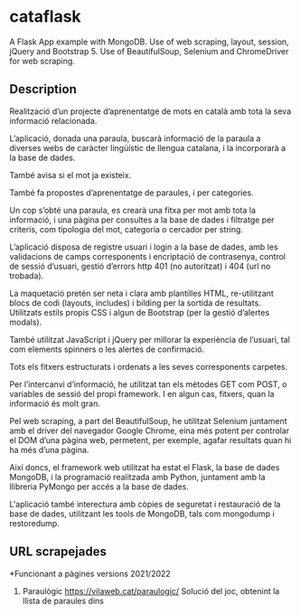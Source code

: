 # cataflask

A Flask App example with MongoDB.
Use of web scraping, layout, session, jQuery and Bootstrap 5.
Use of BeautifulSoup, Selenium and ChromeDriver for web scraping.

## Description

Realització d’un projecte d’aprenentatge de mots en català amb tota la seva informació relacionada.

L’aplicació, donada una paraula, buscarà informació de la paraula a diverses webs de caràcter lingüístic de llengua catalana, i la incorporarà a la base de dades.

També avisa si el mot ja existeix.

També fa propostes d’aprenentatge de paraules, i per categories.

Un cop s’obté una paraula, es crearà una fitxa per mot amb tota la informació, i una pàgina per consultes a la base de dades i filtratge per criteris, com tipologia del mot, categoria o cercador per string.

L’aplicació disposa de registre usuari i login a la base de dades, amb les validacions de camps corresponents i encriptació de contrasenya, control de sessió d’usuari, gestió d’errors http 401 (no autoritzat) i 404 (url no trobada).

La maquetació pretén ser neta i clara amb plantilles HTML, re-utilitzant blocs de codi (layouts, includes) i bilding per la sortida de resultats.
Utilitzats estils propis CSS i algun de Bootstrap (per la gestió d’alertes modals).

També utilitzat JavaScript i jQuery per millorar la experiència de l’usuari, tal com elements spinners o les alertes de confirmació.

Tots els fitxers estructurats i ordenats a les seves corresponents carpetes.

Per l’intercanvi d’informació, he utilitzat tan els mètodes GET com POST, o variables de sessió del propi framework. I en algun cas, fitxers, quan la informació és molt gran.

Pel web scraping, a part del BeautifulSoup, he utilitzat Selenium juntament amb el driver del navegador Google Chrome, eina més potent per controlar el DOM d’una pàgina web, permetent, per exemple, agafar resultats quan hi ha més d’una pàgina.

Així doncs, el framework web utilitzat ha estat el Flask, la base de dades MongoDB, i la programació realitzada amb Python, juntament amb la llibreria PyMongo per accés a la base de dades.

L'aplicació també interectura amb còpies de seguretat i restauració de la base de dades, utilitzant les tools de MongoDB, tals com mongodump i restoredump.

## URL scrapejades

*Funcionant a pàgines versions 2021/2022

1. Paraulògic https://vilaweb.cat/paraulogic/ 
Solució del joc, obtenint la llista de paraules dins <script>

2. Rodamots https://rodamots.cat/mots/arxiu-ultims-mots/ 
Mots del dia

3. Rodamots https://rodamots.cat/mots/arxiu-per-categories/ 
Totes les categories de rodamots

4. Rodamots https://rodamots.cat/tema/{categoria} 
Tots els mots d’una categoria en concret

5. Rodamots https://rodamots.cat/{mot}/ 
Fitxa del mot

6. Diec https://dlc.iec.cat/Results?DecEntradaText={mot} 
Fitxa del mot, i obtenció de totes les definicions si hi ha més d’una pàgina 

7. Softcatalà https://www.softcatala.org/diccionari-de-sinonims/pa
raula/{mot}/
Resultats de la cerca. Sinònims

8. Termcat https://www.termcat.cat/ca/cercaterm/{mot}?type=a
dvanced&thematic_area=&language=ca&condition=match&fields=&category=&hierarchy=
Resultats de la cerca.

9. Termes i traduccions
UAB https://dsff.uab.cat/cerca?mode=Conté&frase={mot} 
Resultats de la cerca. Frases fetes

10. Optimot https://aplicacions.llengua.gencat.cat/llc/AppJava/in
dex.html?action=Principal&method=cerca_generica&input_cercar=${mot_sense}&tipusCerca=cerca.tot
Resultats de la 1a pàgina. Cerques.

11. Optimot https://aplicacions.llengua.gencat.cat/llc/AppJava/in
dex.html?action=Principal&method=cerca_generica&input_cercar={mot}&tipusCerca=cerca.fitxes
Resultats de la 1a pàgina. Fitxes lingüístiques.

## Programari utilitzat a la 1a versió

- **OS**
- Windows 10 Pro 64 bits

- **IDE**
- Visual Studio Code 1.63.2 - https://code.visualstudio.com/

- **DB**
- MongoDB server version: 5.0.3
- mongodb-database-tools-windows-x86_64-100.5.1
- https://www.mongodb.com/

- **Llenguatge Programació**
- Python 3.9.10 - https://www.python.org/

- **Entorn Virtual**
- venv - https://docs.python.org/3/library/venv.html

- **Gestor Paquets**
- pip - https://pypi.org/project/pip/

- **Llibreria DB**
- pymongo - https://pymongo.readthedocs.io/en/stable/

- **Framework / Llibreria**
- Flask - https://flask.palletsprojects.com/en/2.0.x/

- **Llibreries Web Scraping**
- BeautifulSoup - https://www.crummy.com/software/BeautifulSoup/bs4/doc/
- Selenium - https://selenium-python.readthedocs.io/
- chromedriver 117.0.5938.92
- https://sites.google.com/chromium.org/driver/
- https://googlechromelabs.github.io/chrome-for-testing/#stable


- **Altres llibreries Python**
- passlib, requests, os, time, datetime, re, pickle

- **JavaScript**
- jQuery 3.6.0 - https://jquery.com/
- jQuery LoadingOverlay - https://gasparesganga.com/labs/jquery-loading-overlay/

- **CSS**
- Bootstrap 5.1.3 - https://getbootstrap.com/

- **HTML 5**

## Getting Started

- Download the same version of ChromeDriver as the current version of your browser
- https://sites.google.com/chromium.org/driver/

To run the demo locally, clone the repository and move into it:
- git clone git@github.com:aleongit/cataflask.git
- cd cataflask
- python -m venv venv
- venv\Scripts\activate

## Requeriments
- python >= 3.9
- MongoDB >= 5
- MongoDB Tools

## Install dependencies:
- python -m pip install --upgrade pip
- pip install Flask
- pip install pymongo
- pip install passlib
- pip install requests
- pip install selenium
- pip install beautifulsoup4

## DB and PATH
DB, collections, paths defined in cataflask.py
- DRIVER_PATH = 'driver/chromedriver'
- FILE_TEMP = 'temp.txt'
- MONGO = "mongodb://localhost"
- DB = "cataflask"
- COL_USERS = "users"
- COL_MOTS = "mots"

## Run
- cd cataflask
- venv\Scripts\activate
- python cataflask.py
- Open your browser and go to http://127.0.0.1:5000/
- Sign up on http://127.0.0.1:5000/signup

![Screenshot](screenshots/1.png)

![Screenshot](screenshots/2.png)

![Screenshot](screenshots/3.png)

![Screenshot](screenshots/4.png)

![Screenshot](screenshots/5.png)

![Screenshot](screenshots/6.png)

![Screenshot](screenshots/7.png)

![Screenshot](screenshots/8.png)

![Screenshot](screenshots/9.png)

![Screenshot](screenshots/10.png)

![Screenshot](screenshots/11.png)

![Screenshot](screenshots/12.png)

![Screenshot](screenshots/13.png)

![Screenshot](screenshots/14.png)

![Screenshot](screenshots/15.png)

![Screenshot](screenshots/16.png)

